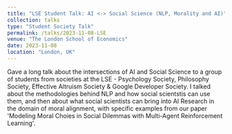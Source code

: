 ```yaml
---
title: "LSE Student Talk: AI <-> Social Science (NLP, Morality and AI)"
collection: talks
type: "Student Society Talk"
permalink: /talks/2023-11-08-LSE
venue: "The London School of Economics"
date: 2023-11-08
location: "London, UK"
---
```


Gave a long talk about the intersections of AI and Social Science to a group of students from societies at the LSE - Psychology Society, Philosophy Society, Effective Altruism Society & Google Developer Society. I talked about the methodologies behind NLP and how social scientstis can use them, and then about what social scientists can bring into AI Research in the domain of moral alignment, with specific examples from our paper 'Modeling Moral Choies in Social Dilemmas with Multi-Agent Reinforcement Learning'. 
